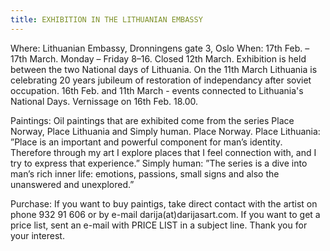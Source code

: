 ```yaml
---
title: EXHIBITION IN THE LITHUANIAN EMBASSY
---
```

Where: Lithuanian Embassy, Dronningens gate 3, Oslo
When: 17th Feb. – 17th March. Monday – Friday 8–16. Closed 12th March.
Exhibition is held between the two National days of Lithuania. On the 11th March Lithuania is celebrating 20 years jubileum of restoration of independancy after soviet occupation. 16th Feb. and 11th March - events connected to Lithuania's National Days. Vernissage on 16th Feb. 18.00.

Paintings: Oil paintings that are exhibited come from the series Place Norway, Place Lithuania and Simply human.
Place Norway. Place Lithuania: ”Place is an important and powerful component for man’s identity. Therefore through my art I explore places that I feel connection with, and I try to express that experience.”
Simply human: ”The series is a dive into man’s rich inner life: emotions, passions, small signs and also the unanswered and unexplored.”

Purchase: If you want to buy paintigs, take direct contact with the artist on phone 932 91 606 or by e-mail darija(at)darijasart.com. If you want to get a price list, sent an e-mail with PRICE LIST in a subject line. Thank you for your interest.
